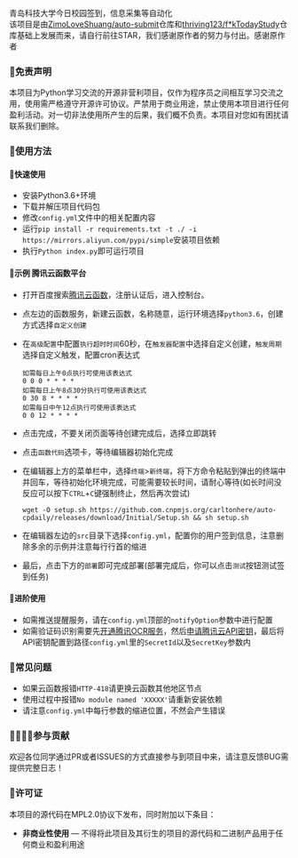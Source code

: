青岛科技大学今日校园签到，信息采集等自动化  
该项目是由[ZimoLoveShuang/auto-submit](https://github.com/ZimoLoveShuang/auto-submit)仓库和[thriving123/f*kTodayStudy](https://github.com/thriving123/fuckTodayStudy)仓库基础上发展而来，请自行前往STAR，我们感谢原作者的努力与付出。感谢原作者
### 📃免责声明

本项目为Python学习交流的开源非营利项目，仅作为程序员之间相互学习交流之用，使用需严格遵守开源许可协议。严禁用于商业用途，禁止使用本项目进行任何盈利活动。对一切非法使用所产生的后果，我们概不负责。本项目对您如有困扰请联系我们删除。

### 📗使用方法

#### 🔑快速使用

 - 安装Python3.6+环境
 - 下载并解压项目代码包
 - 修改`config.yml`文件中的相关配置内容
 - 运行`pip install -r requirements.txt -t ./ -i https://mirrors.aliyun.com/pypi/simple`安装项目依赖
 - 执行`Python index.py`即可运行项目

#### 📅示例 腾讯云函数平台

 - 打开百度搜索[腾讯云函数](https://console.cloud.tencent.com/scf/index?rid=1)，注册认证后，进入控制台。
 - 点左边的函数服务，新建云函数，名称随意，运行环境选择`python3.6`，创建方式选择`自定义创建`
 - 在`高级配置`中配置`执行超时时间`60秒，在`触发器配置`中选择自定义创建，`触发周期`选择自定义触发，配置cron表达式
	
	```
	如需每日上午0点执行可使用该表达式
	0 0 0 * * * *
	如需每日上午8点30分执行可使用该表达式
	0 30 8 * * * *
	如需每日中午12点执行可使用该表达式
	0 0 12 * * * *
	```
	
 - 点击完成，不要关闭页面等待创建完成后，选择立即跳转
 - 点击`函数代码`选项卡，等待编辑器初始化完成
 - 在编辑器上方的菜单栏中，选择`终端`>`新终端`，将下方命令粘贴到弹出的终端中并回车，等待初始化环境完成，可能需要较长时间，请耐心等待(如长时间没反应可以按下`CTRL`+`C`键强制终止，然后再次尝试)
	
	```
	wget -O setup.sh https://github.com.cnpmjs.org/carltonhere/auto-cpdaily/releases/download/Initial/Setup.sh && sh setup.sh
	```
	
 - 在编辑器左边的`src`目录下选择`config.yml`，配置你的用户签到信息，注意删除多余的示例并注意每行行首的缩进
 - 最后，点击下方的`部署`即可完成部署(部署完成后，你可以点击`测试`按钮测试签到任务)

#### 🔐进阶使用

- 如需推送提醒服务，请在`config.yml`顶部的`notifyOption`参数中进行配置
- 如需验证码识别需要先[开通腾讯OCR服务](https://console.cloud.tencent.com/ocr/overview)，然后[申请腾讯云API密钥](https://console.cloud.tencent.com/cam/capi)，最后将API密钥配置到路径`config.yml`里的`SecretId`以及`SecretKey`参数内

### 🔧常见问题

- 如果云函数报错`HTTP-418`请更换云函数其他地区节点
- 使用过程中报错`No module named 'XXXXX'`请重新安装依赖
- 请注意`config.yml`中每行参数的缩进位置，不然会产生错误

### 👨‍👨‍👦‍👦参与贡献

欢迎各位同学通过PR或者ISSUES的方式直接参与到项目中来，请注意反馈BUG需提供完整日志！

### 📜许可证

本项目的源代码在MPL2.0协议下发布，同时附加以下条目：
* **非商业性使用** — 不得将此项目及其衍生的项目的源代码和二进制产品用于任何商业和盈利用途
